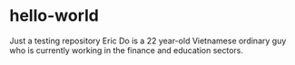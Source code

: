 # hello-world
Just a testing repository
Eric Do is a 22 year-old Vietnamese ordinary guy who is currently working in the finance and education sectors. 
